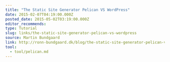 ```yaml
---
title: "The Static Site Generator Pelican VS WordPress"
date: 2015-02-07T04:19:00.000Z
posted_date: 2015-05-02T03:19:00.000Z
editor_recommends:
type: Tutorial
slug: links/the-static-site-generator-pelican-vs-wordpress
source: Martin Bundgaard
link: http://ronn-bundgaard.dk/blog/the-static-site-generator-pelican-vs-wordpress/
tool:
  - tool/pelican.md
---
```

